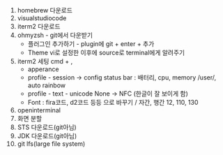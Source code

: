 1. homebrew 다운로드
2. visualstudiocode
3. iterm2 다운로드
4. ohmyzsh - git에서 다운받기
    * 플러그인 추가하기 - plugin에 git + enter + 추가
    * Theme vi로 설정한 이후에 source로 terminal에게 알려주기
5. iterm2 세팅 cmd + ,
    * apperance
    * profile - session -> config status bar : 배터리, cpu, memory /user/, auto rainbow
    * profile - text - unicode None -> NFC (한글이 잘 보이게 함)
    * Font : fira코드, d2코드 등등 으로 바꾸기  / 자간, 행간 12, 110, 130
6. openinterminal
7. 화면 분할 
8. STS 다운로드(git아님)
9. JDK 다운로드(git아님)
10. git lfs(large file system)
